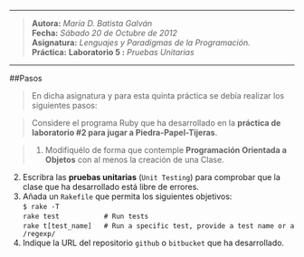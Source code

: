 ***
>**Autora:**         *María D. Batista Galván*  
>**Fecha:**          *Sábado 20 de Octubre de 2012*  
>**Asignatura:**     *Lenguajes y Paradigmas de la Programación.*  
>**Práctica:**       **Laboratorio 5 :** *Pruebas Unitarias*  
***

##Pasos

>En dicha asignatura y para esta quinta práctica se debía realizar los siguientes pasos:  

>Considere el programa Ruby que ha desarrollado en la **práctica de laboratorio #2 para jugar a Piedra-Papel-Tijeras**.  

>1.  Modifiquélo de forma que contemple **Programación Orientada a Objetos** con al menos la creación de una Clase.  
2.  Escribra las **pruebas unitarias** (`Unit Testing`) para comprobar que la clase que ha desarrollado está libre de errores.  
3.  Añada un `Rakefile` que permita los siguientes objetivos:  
  `$ rake -T`  
  `rake test           # Run tests`  
  `rake t[test_name]   # Run a specific test, provide a test name or a /regexp/`  
4.  Indique la URL del repositorio `github` o `bitbucket` que ha desarrollado.  



